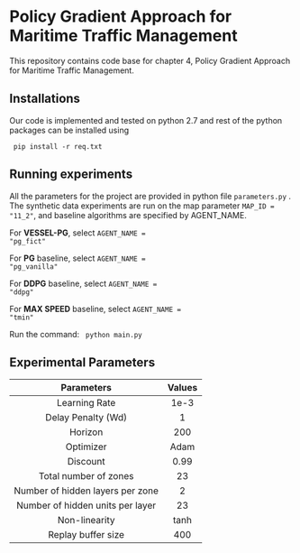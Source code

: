 # Policy Gradient Approach for Maritime Traffic Management
This repository contains code base for chapter 4, Policy Gradient Approach for Maritime Traffic Management.

## Installations

Our code is implemented and tested on python 2.7 and rest of the python packages can be installed using 

<code> pip install -r req.txt </code>

## Running experiments

All the parameters for the project are provided in python file <code>parameters.py</code> . The synthetic data experiments are run on the map parameter <code>MAP_ID = "11_2"</code>,  and baseline algorithms are specified by AGENT_NAME.

For **VESSEL-PG**, select <code>AGENT_NAME = "pg_fict"</code>

For **PG** baseline, select  <code>AGENT_NAME = "pg_vanilla"</code>

For **DDPG** baseline, select  <code>AGENT_NAME = "ddpg"</code>

For **MAX SPEED** baseline, select  <code>AGENT_NAME = "tmin"</code>

Run the command: <code> python main.py</code>

## Experimental Parameters

|            Parameters            | Values |
| :------------------------------: | :----: |
|          Learning Rate           |  1e-3  |
|        Delay Penalty (Wd)        |   1    |
|             Horizon              |  200   |
|            Optimizer             |  Adam  |
|             Discount             |  0.99  |
|      Total number of zones       |   23   |
| Number of hidden layers per zone |   2    |
| Number of hidden units per layer |   23   |
|          Non-linearity           |  tanh  |
|        Replay buffer size        |  400   |